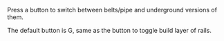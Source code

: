 Press a button to switch between belts/pipe and underground versions of them.

The default button is G, same as the button to toggle build layer of rails.
